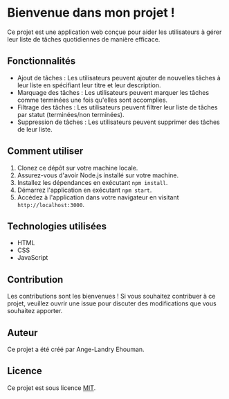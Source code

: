 # Bienvenue dans mon projet !

Ce projet est une application web conçue pour aider les utilisateurs à gérer leur liste de tâches quotidiennes de manière efficace.

## Fonctionnalités

- Ajout de tâches : Les utilisateurs peuvent ajouter de nouvelles tâches à leur liste en spécifiant leur titre et leur description.
- Marquage des tâches : Les utilisateurs peuvent marquer les tâches comme terminées une fois qu'elles sont accomplies.
- Filtrage des tâches : Les utilisateurs peuvent filtrer leur liste de tâches par statut (terminées/non terminées).
- Suppression de tâches : Les utilisateurs peuvent supprimer des tâches de leur liste.

## Comment utiliser

1. Clonez ce dépôt sur votre machine locale.
2. Assurez-vous d'avoir Node.js installé sur votre machine.
3. Installez les dépendances en exécutant `npm install`.
4. Démarrez l'application en exécutant `npm start`.
5. Accédez à l'application dans votre navigateur en visitant `http://localhost:3000`.

## Technologies utilisées

- HTML
- CSS
- JavaScript

## Contribution

Les contributions sont les bienvenues ! Si vous souhaitez contribuer à ce projet, veuillez ouvrir une issue pour discuter des modifications que vous souhaitez apporter.

## Auteur

Ce projet a été créé par Ange-Landry Ehouman.

## Licence

Ce projet est sous licence [MIT](https://opensource.org/licenses/MIT).
